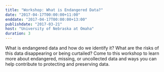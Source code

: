 ```yaml
---
title: "Workshop: What is Endangered Data?"
date: "2017-04-17T00:00:00+11:00"
enddate: "2017-04-17T00:00:00+13:00"
publishdate: "2017-03-21"
host: "University of Nebraska at Omaha"
duration: 3
---
```


What is endangered data and how do we identify it? What are the risks of this data disappearing or being curtailed? Come to this workshop to learn more about endangered, missing, or uncollected data and ways you can help contribute to protecting and preserving data.
